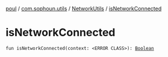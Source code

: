 [poul](../../index.md) / [com.sophoun.utils](../index.md) / [NetworkUtils](index.md) / [isNetworkConnected](./is-network-connected.md)

# isNetworkConnected

`fun isNetworkConnected(context: <ERROR CLASS>): `[`Boolean`](https://kotlinlang.org/api/latest/jvm/stdlib/kotlin/-boolean/index.html)
